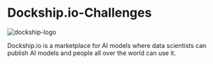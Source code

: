 # Dockship.io-Challenges
![dockship-logo](https://user-images.githubusercontent.com/58483036/103404168-a4ebaf00-4b78-11eb-875e-a89ce454d1df.png)

Dockship.io is a marketplace for AI models where data scientists can publish AI models and people all over the world can use it.
